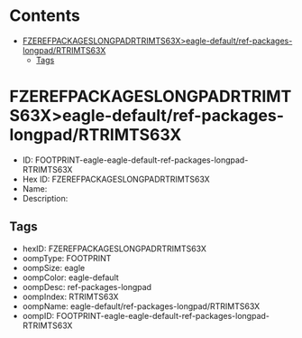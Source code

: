



Contents
========

* [FZEREFPACKAGESLONGPADRTRIMTS63X>eagle-default/ref-packages-longpad/RTRIMTS63X](#fzerefpackageslongpadrtrimts63xeagle-defaultref-packages-longpadrtrimts63x)
	* [Tags](#tags)

# FZEREFPACKAGESLONGPADRTRIMTS63X>eagle-default/ref-packages-longpad/RTRIMTS63X

- ID: FOOTPRINT-eagle-eagle-default-ref-packages-longpad-RTRIMTS63X
- Hex ID: FZEREFPACKAGESLONGPADRTRIMTS63X
- Name: 
- Description: 

## Tags

- hexID: FZEREFPACKAGESLONGPADRTRIMTS63X
- oompType: FOOTPRINT
- oompSize: eagle
- oompColor: eagle-default
- oompDesc: ref-packages-longpad
- oompIndex: RTRIMTS63X
- oompName: eagle-default/ref-packages-longpad/RTRIMTS63X
- oompID: FOOTPRINT-eagle-eagle-default-ref-packages-longpad-RTRIMTS63X
